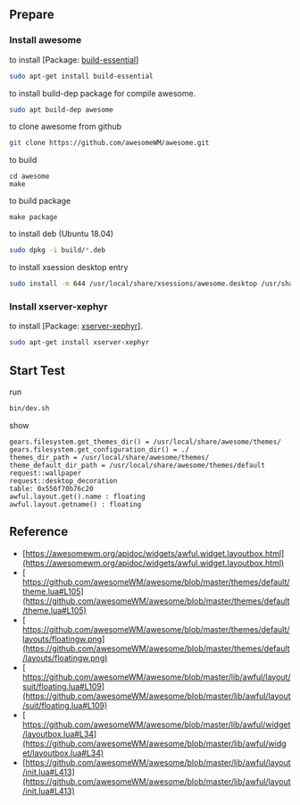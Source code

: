 
## Prepare

### Install awesome

to install [Package: [build-essential](https://packages.ubuntu.com/bionic/build-essential)]

``` sh
sudo apt-get install build-essential
```

to install build-dep package for compile awesome.

``` sh
sudo apt build-dep awesome
```

to clone awesome from github

``` sh
git clone https://github.com/awesomeWM/awesome.git
```

to build

```
cd awesome
make
```

to build package

```
make package
```

to install deb (Ubuntu 18.04)

``` sh
sudo dpkg -i build/*.deb
```

to install xsession desktop entry

```sh
sudo install -m 644 /usr/local/share/xsessions/awesome.desktop /usr/share/xsessions/awesome.desktop
```

### Install xserver-xephyr

to install [Package: [xserver-xephyr](https://packages.ubuntu.com/bionic/xserver-xephyr)].

``` sh
sudo apt-get install xserver-xephyr
```

## Start Test

run

``` sh
bin/dev.sh
```

show

```
gears.filesystem.get_themes_dir() = /usr/local/share/awesome/themes/
gears.filesystem.get_configuration_dir() = ./
themes_dir_path = /usr/local/share/awesome/themes/
theme_default_dir_path = /usr/local/share/awesome/themes/default
request::wallpaper
request::desktop_decoration
table: 0x556f70b76c20
awful.layout.get().name : floating
awful.layout.getname() : floating

```

## Reference

* [https://awesomewm.org/apidoc/widgets/awful.widget.layoutbox.html](https://awesomewm.org/apidoc/widgets/awful.widget.layoutbox.html)
* [ https://github.com/awesomeWM/awesome/blob/master/themes/default/theme.lua#L105](https://github.com/awesomeWM/awesome/blob/master/themes/default/theme.lua#L105)
* [ https://github.com/awesomeWM/awesome/blob/master/themes/default/layouts/floatingw.png](https://github.com/awesomeWM/awesome/blob/master/themes/default/layouts/floatingw.png)
* [ https://github.com/awesomeWM/awesome/blob/master/lib/awful/layout/suit/floating.lua#L109](https://github.com/awesomeWM/awesome/blob/master/lib/awful/layout/suit/floating.lua#L109)
* [ https://github.com/awesomeWM/awesome/blob/master/lib/awful/widget/layoutbox.lua#L34](https://github.com/awesomeWM/awesome/blob/master/lib/awful/widget/layoutbox.lua#L34)
* [https://github.com/awesomeWM/awesome/blob/master/lib/awful/layout/init.lua#L413](https://github.com/awesomeWM/awesome/blob/master/lib/awful/layout/init.lua#L413)
